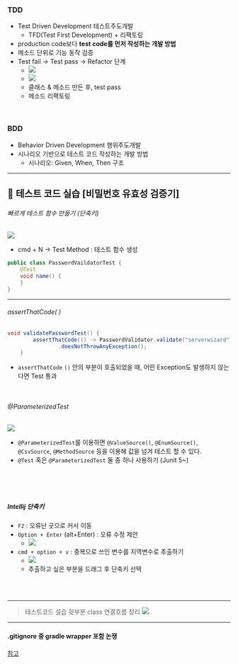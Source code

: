 ### TDD
- Test Driven Development 테스트주도개발
  - TFD(Test First Development) + 리팩토링
- production code보다 **test code를 먼저 작성하는 개발 방법**
- 메소드 단위로 기능 동작 검증
- Test fail → Test pass → Refactor 단계
  - ![](images/2023-07-23-17-07-38.png)
  - ![](images/2023-07-23-17-08-08.png)
  - 클래스 & 메소드 만든 후, test pass
  - 메소드 리팩토링

<br>

### BDD
- Behavior Driven Development 행위주도개발
- 시나리오 기반으로 테스트 코드 작성하는 개발 방법
  - 시나리오: Given, When, Then 구조
---

## 📑 테스트 코드 실습 [비밀번호 유효성 검증기]
###### 빠르게 테스트 함수 만들기 (단축키)
![](images/2023-07-19-18-44-59.png)
- cmd + N → Test Method : 테스트 함수 생성
```java
public class PasswordVaildatorTest {
    @Test
    void name() {
    }
}
```

---
###### assertThatCode( )
```java
void validatePasswordTest() {
        assertThatCode(() -> PasswordValidator.validate("serverwizard"))    // PasswordValidator 객체의 validate 메소드 이용
                .doesNotThrowAnyException();
    }
```
- `assertThatCode` `()` 안의 부분이 호출되었을 때, 어떤 Exception도 발생하지 않는다면 Test 통과

<br>

###### @ParameterizedTest
![](images/2023-07-23-20-55-14.png)
- `@ParameterizedTest`를 이용하면 `@ValueSource()`, `@EnumSource()`, `@CsvSource`, `@MethodSource` 등을 이용해 값을 넘겨 테스트 할 수 있다.
- `@Test` 혹은 `@ParameterizedTest` 둘 중 하나 사용하기 (Junit 5~)



<br><br><br>

##### Intellij 단축키
- `F2` : 오류난 곳으로 커서 이동
- `Option + Enter` (alt+Enter) : 오류 수정 제안
  - ![](images/2023-07-23-17-02-54.png)
- `cmd + option + v` : 중복으로 쓰인 변수를 지역변수로 추출하기
  - ![](images/2023-07-23-17-12-55.png)
  - 추출하고 싶은 부분을 드래그 후 단축키 선택

<br>
<br>

---

> 테스트코드 실습 뒷부분 class 연결흐름 정리
> <img src='./images/organize_javaclass.jpg'>

---
#### .gitignore 중 gradle wrapper 포함 논쟁
[참고](https://velog.io/@rescogitans/.gitignore)